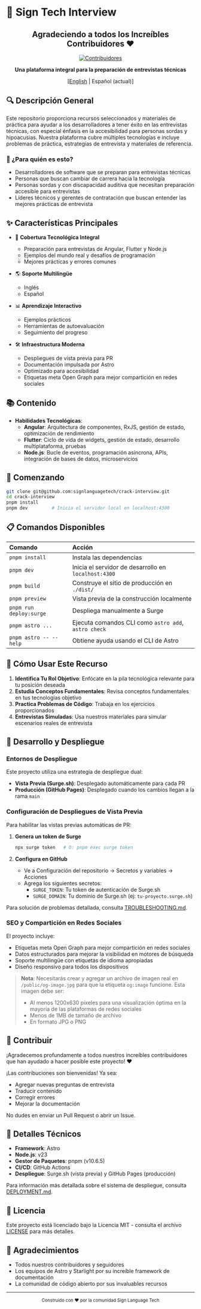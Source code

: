 # 🚀 Sign Tech Interview

<div align="center">

## Agradeciendo a todos los Increíbles Contribuidores :heart:

[![Contribuidores](https://contrib.rocks/image?repo=signlanguagetech/crack-interview)](https://github.com/signlanguagetech/crack-interview/graphs/contributors)

**Una plataforma integral para la preparación de entrevistas técnicas**

[[English](README.md) | Español (actual)]

</div>

## 🔍 Descripción General

Este repositorio proporciona recursos seleccionados y materiales de práctica para ayudar a los desarrolladores a tener éxito en las entrevistas técnicas, con especial énfasis en la accesibilidad para personas sordas y hipoacusias. Nuestra plataforma cubre múltiples tecnologías e incluye problemas de práctica, estrategias de entrevista y materiales de referencia.

### 💼 ¿Para quién es esto?

- Desarrolladores de software que se preparan para entrevistas técnicas
- Personas que buscan cambiar de carrera hacia la tecnología
- Personas sordas y con discapacidad auditiva que necesitan preparación accesible para entrevistas
- Líderes técnicos y gerentes de contratación que buscan entender las mejores prácticas de entrevista

## ✨ Características Principales

- 📱 **Cobertura Tecnológica Integral**
  - Preparación para entrevistas de Angular, Flutter y Node.js
  - Ejemplos del mundo real y desafíos de programación
  - Mejores prácticas y errores comunes

- 🌎 **Soporte Multilingüe**
  - Inglés
  - Español

- 📊 **Aprendizaje Interactivo**
  - Ejemplos prácticos
  - Herramientas de autoevaluación
  - Seguimiento del progreso

- 🛠️ **Infraestructura Moderna**
  - Despliegues de vista previa para PR
  - Documentación impulsada por Astro
  - Optimizado para accesibilidad
  - Etiquetas meta Open Graph para mejor compartición en redes sociales

## 📚 Contenido

- **Habilidades Tecnológicas**:
  - **Angular**: Arquitectura de componentes, RxJS, gestión de estado, optimización de rendimiento
  - **Flutter**: Ciclo de vida de widgets, gestión de estado, desarrollo multiplataforma, pruebas
  - **Node.js**: Bucle de eventos, programación asíncrona, APIs, integración de bases de datos, microservicios

## 🚦 Comenzando

```bash
git clone git@github.com:signlanguagetech/crack-interview.git
cd crack-interview
pnpm install
pnpm dev         # Inicia el servidor local en localhost:4300
```

## 📋 Comandos Disponibles

| Comando                 | Acción                                               |
| :---------------------- | :--------------------------------------------------- |
| `pnpm install`          | Instala las dependencias                             |
| `pnpm dev`              | Inicia el servidor de desarrollo en `localhost:4300` |
| `pnpm build`            | Construye el sitio de producción en `./dist/`        |
| `pnpm preview`          | Vista previa de la construcción localmente           |
| `pnpm run deploy:surge` | Despliega manualmente a Surge                        |
| `pnpm astro ...`        | Ejecuta comandos CLI como `astro add`, `astro check` |
| `pnpm astro -- --help`  | Obtiene ayuda usando el CLI de Astro                 |

## 📖 Cómo Usar Este Recurso

1. **Identifica Tu Rol Objetivo**: Enfócate en la pila tecnológica relevante para tu posición deseada
2. **Estudia Conceptos Fundamentales**: Revisa conceptos fundamentales en tus tecnologías objetivo
3. **Practica Problemas de Código**: Trabaja en los ejercicios proporcionados
4. **Entrevistas Simuladas**: Usa nuestros materiales para simular escenarios reales de entrevista

## 🔄 Desarrollo y Despliegue

### Entornos de Despliegue

Este proyecto utiliza una estrategia de despliegue dual:
- **Vista Previa (Surge.sh)**: Desplegado automáticamente para cada PR
- **Producción (GitHub Pages)**: Desplegado cuando los cambios llegan a la rama `main`

### Configuración de Despliegues de Vista Previa

Para habilitar las vistas previas automáticas de PR:

1. **Genera un token de Surge**
   ```bash
   npx surge token   # O: pnpm exec surge token
   ```

2. **Configura en GitHub**
   - Ve a Configuración del repositorio → Secretos y variables → Acciones
   - Agrega los siguientes secretos:
     - `SURGE_TOKEN`: Tu token de autenticación de Surge.sh
     - `SURGE_DOMAIN`: Tu dominio de Surge.sh (ej: `tu-proyecto.surge.sh`)

Para solución de problemas detallada, consulta [TROUBLESHOOTING.md](docs/TROUBLESHOOTING.md).

### SEO y Compartición en Redes Sociales

El proyecto incluye:
- Etiquetas meta Open Graph para mejor compartición en redes sociales
- Datos estructurados para mejorar la visibilidad en motores de búsqueda
- Soporte multilingüe con etiquetas de idioma apropiadas
- Diseño responsivo para todos los dispositivos

> **Nota**: Necesitarás crear y agregar un archivo de imagen real en `/public/og-image.jpg` para que la etiqueta `og:image` funcione. Esta imagen debe ser:
> - Al menos 1200x630 píxeles para una visualización óptima en la mayoría de las plataformas de redes sociales
> - Menos de 1MB de tamaño de archivo
> - En formato JPG o PNG

## 👥 Contribuir

¡Agradecemos profundamente a todos nuestros increíbles contribuidores que han ayudado a hacer posible este proyecto! ❤️

¡Las contribuciones son bienvenidas! Ya sea:
- Agregar nuevas preguntas de entrevista
- Traducir contenido
- Corregir errores
- Mejorar la documentación

No dudes en enviar un Pull Request o abrir un Issue.

## 🔧 Detalles Técnicos

- **Framework**: Astro
- **Node.js**: v23
- **Gestor de Paquetes**: pnpm (v10.6.5)
- **CI/CD**: GitHub Actions
- **Despliegue**: Surge.sh (vista previa) y GitHub Pages (producción)

Para información más detallada sobre el sistema de despliegue, consulta [DEPLOYMENT.md](docs/DEPLOYMENT.md).

## 📝 Licencia

Este proyecto está licenciado bajo la Licencia MIT - consulta el archivo [LICENSE](LICENSE) para más detalles.

## 🙏 Agradecimientos

- Todos nuestros contribuidores y seguidores
- Los equipos de Astro y Starlight por su increíble framework de documentación
- La comunidad de código abierto por sus invaluables recursos

---

<div align="center">
  <sub>Construido con ❤️ por la comunidad Sign Language Tech</sub>
</div>

